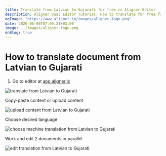 ```yaml
---
title: Translate from Latvian to Gujarati for free in Aligner Editor
description: Aligner Dual Editor Tutorial. How to translate for free from Latvian to Gujarati. Aligner is multilingual document management platform. 
ogImage: "https://www.aligner.io/images/aligner-logo.png"
date: 2020-05-06T07:09:21+03:00
image: ../images/aligner-logo.png
onBlog: true
---
```


# How to translate document from Latvian to Gujarati

1. Go to editor at [app.aligner.io](https://app.aligner.io "Aligner App web page")

![translate from Latvian to Gujarati](../aligner-blank-editor.png "translate from Latvian to Gujarati")

Copy-paste content or upload content

![upload content from Latvian to Gujarati](../aligner-uploaded-document.png "upload content from Latvian to Gujarati")

Choose desired language

![choose machine translation from Latvian to Gujarati](../aligner-language-dropdown.png "choose machine translation from Latvian to Gujarati")

Work and edit 2 documents in parallel

![edit translation from Latvian to Gujarati](../aligner-double-sitded-editor.png "edit translation from Latvian to Gujarati")

